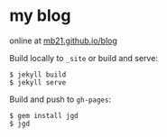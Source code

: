 my blog
====

online at [mb21.github.io/blog](http://mb21.github.io/blog/)


Build locally to `_site` or build and serve:

    $ jekyll build
    $ jekyll serve

Build and push to `gh-pages`:

    $ gem install jgd
    $ jgd